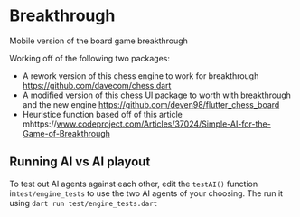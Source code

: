 # Breakthrough

Mobile version of the board game breakthrough


Working off of the following two packages:
- A rework version of this chess engine to work for breakthrough https://github.com/davecom/chess.dart
- A modified version of this chess UI package to worth with breakthrough and the new engine https://github.com/deven98/flutter_chess_board
- Heuristice function based off of this article mhttps://www.codeproject.com/Articles/37024/Simple-AI-for-the-Game-of-Breakthrough

## Running AI vs AI playout
To test out AI agents against each other, edit the `testAI()` function in`test/engine_tests`
to use the two AI agents of your choosing. The run it using `dart run test/engine_tests.dart`
